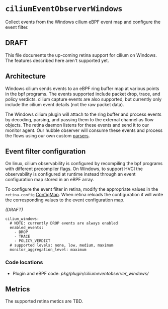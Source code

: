 # `ciliumEventObserverWindows`

Collect events from the Windows cilium eBPF event map and configure the event filter.

## DRAFT

This file documents the up-coming retina support for cilium on Windows.
The features described here aren't supported yet.

## Architecture

Windows cilium sends events to an eBPF ring buffer map at various points in the bpf programs.
The events supported include packet drop, trace, and policy verdicts. cilium capture events are also supported,
but currently only include the cilium event details (not the raw packet data).

The Windows cilium plugin will attach to the ring buffer and process events by decoding, parsing,
and passing them to the external channel as flow objects.
The retina daemon listens for these events and send it to our monitor agent.
Our hubble observer will consume these events and process the flows using our own custom
[parsers](https://github.com/microsoft/retina/tree/main/pkg/hubble/parser).

## Event filter configuration

On linux, cilium observability is configured by recompiling the bpf programs with different precompiler flags.
On Windows, to support HVCI the observability is configured at runtime instead through an event configuration map
stored in an eBPF array.

To configure the event filter in retina, modify the appropriate values in the `retina-config`
[ConfigMap](../02-Installation/03-Config.md).
When retina reloads the configuration it will write the corresponding values to the event configuration map.

_(DRAFT)_
```
cilium_windows:
  # NOTE: currently DROP events are always enabled
  enabled_events:
    - DROP
    - TRACE
    - POLICY_VERDICT
  # supported levels: none, low, medium, maximum
  monitor_aggregation_level: maximum
```

### Code locations

- Plugin and eBPF code: *pkg/plugin/ciliumeventobserver_windows/*

## Metrics

The supported retina metics are TBD.
